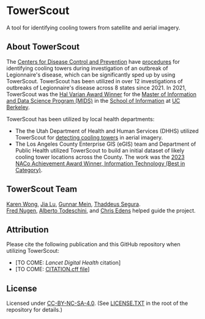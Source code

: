 # TowerScout

A tool for identifying cooling towers from satellite and aerial imagery.  

## About TowerScout 

The [Centers for Disease Control and Prevention](https://cdc.gov) have [procedures](https://www.cdc.gov/legionella/health-depts/environmental-inv-resources/id-cooling-towers.html) for identifying cooling towers during investigation of an outbreak of Legionnaire's disease, which can be significantly sped up by using TowerScout.  TowerScout has been utilized in over 12 investigations of outbreaks of Legionnaire's disease across 8 states since 2021.  In 2021, TowerScout was the [Hal Varian Award Winner](https://www.ischool.berkeley.edu/programs/mids/capstone/varianaward) for the [Master of Information and Data Science Program (MIDS)](https://www.ischool.berkeley.edu/programs/mids) in the [School of Information](https://ischool.berkeley.edu) at [UC Berkeley](https://berkeley.edu).  

TowerScout has been utilized by local health departments:
- The the Utah Department of Health and Human Services (DHHS) utilized TowerScout for [detecting cooling towers](https://gis.utah.gov/blog/2023-07-04-cooling-tower-update/) in aerial imagery.
- The Los Angeles County Enterprise GIS (eGIS) team and Department of Public Health utilized TowerScout to build an initial dataset of likely cooling tower locations across the County.  The work was the [2023 NACo Achievement Award Winner, Information Technology (Best in Category)](https://www.naco.org/resources/award-programs/towerscout-adaptation-%E2%80%93-automated-image-analysis-identify-cooling-towers). 


## TowerScout Team

[Karen Wong](https://www.linkedin.com/in/karenkwong/),
[Jia Lu](https://www.linkedin.com/in/jia-lu-gracie-a8b5a71a/),
[Gunnar Mein](https://www.linkedin.com/in/gunnarmein/),
[Thaddeus Segura](https://www.linkedin.com/in/thaddeussegura/).  
[Fred Nugen](https://www.linkedin.com/in/drnooj/),
[Alberto Todeschini](https://www.linkedin.com/in/atodeschini/), and
[Chris Edens](https://www.linkedin.com/in/wcedens/) helped guide the project.

## Attribution
Please cite the following publication and this GitHub repository when utilizing TowerScout:
- [TO COME: _Lancet Digital Health_ citation]
- [TO COME: [CITATION.cff file](https://citation-file-format.github.io/)]


## License

Licensed under [CC-BY-NC-SA-4.0](https://creativecommons.org/licenses/by-nc-sa/4.0/).
(See [LICENSE.TXT](https://github.com/TowerScout/TowerScout/blob/main/LICENSE.TXT) in the root of the repository for details.)

